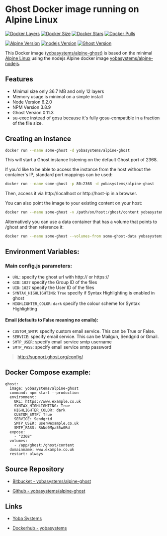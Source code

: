 # Ghost Docker image running on Alpine Linux

[![Docker Layers](https://img.shields.io/badge/docker%20layers-12-blue.svg?maxAge=2592000?style=flat-square)](https://hub.docker.com/r/yobasystems/alpine-ghost/) [![Docker Size](https://img.shields.io/badge/docker%20size-36.7%20MB-blue.svg?maxAge=2592000?style=flat-square)](https://hub.docker.com/r/yobasystems/alpine-ghost/) [![Docker Stars](https://img.shields.io/docker/stars/yobasystems/alpine-ghost.svg?maxAge=2592000?style=flat-square)](https://hub.docker.com/r/yobasystems/alpine-ghost/) [![Docker Pulls](https://img.shields.io/docker/pulls/yobasystems/alpine-ghost.svg?maxAge=2592000?style=flat-square)](https://hub.docker.com/r/yobasystems/alpine-ghost/)

[![Alpine Version](https://img.shields.io/badge/alpine%20version-v3.4-green.svg?maxAge=2592000?style=flat-square)](http://alpinelinux.org/) [![nodejs Version](https://img.shields.io/badge/nodejs%20version-v6.2.0-green.svg?maxAge=2592000?style=flat-square)](https://nodejs.org/en/) [![Ghost Version](https://img.shields.io/badge/Ghost%20version-v0.11.3-green.svg?maxAge=2592000?style=flat-square)](https://ghost.org/)



This Docker image [(yobasystems/alpine-ghost)](https://hub.docker.com/r/yobasystems/alpine-ghost/) is based on the minimal [Alpine Linux](http://alpinelinux.org/) using the nodejs Alpine docker image [yobasystems/alpine-nodejs](https://hub.docker.com/r/yobasystems/alpine-nodejs/).

## Features

  * Minimal size only 36.7 MB and only 12 layers
  * Memory usage is minimal on a simple install
  * Node Version 6.2.0
  * NPM Version 3.8.9
  * Ghost Version 0.11.3
  * su-exec instead of gosu because it's fully gosu-compatible in a fraction of the file size.

## Creating an instance

```bash
docker run --name some-ghost -d yobasystems/alpine-ghost
```

This will start a Ghost instance listening on the default Ghost port of 2368.

If you'd like to be able to access the instance from the host without the container's IP, standard port mappings can be used:

```bash
docker run --name some-ghost -p 80:2368 -d yobasystems/alpine-ghost
```

Then, access it via http://localhost or http://host-ip in a browser.

You can also point the image to your existing content on your host:

```bash
docker run --name some-ghost -v /path/on/host:/ghost/content yobasystems/alpine-ghost
```

Alternatively you can use a data container that has a volume that points to /ghost and then reference it:

```bash
docker run --name some-ghost --volumes-from some-ghost-data yobasystems/alpine-ghost
```

## Environment Variables:

### Main config.js parameters:
* `URL`: specify the ghost url with http:// or https://
* `GID`: `1027` specify the Group ID of the files
* `UID`: `1027` specify the User ID of the files
* `SYNTAX_HIGHLIGHTING`: `True` specify if Syntax Highlighting is enabled in ghost
* `HIGHLIGHTER_COLOR`: `dark` specify the colour scheme for Syntax Highlighting

#### Email (defaults to False meaning no emails):
* `CUSTOM_SMTP`: specify custom email service. This can be True or False.
* `SERVICE`: specify email service. This can be Mailgun, Sendgrid or Gmail.
* `SMTP_USER`: specify email service smtp username
* `SMTP_PASS`: specify email service smtp password

> http://support.ghost.org/config/

## Docker Compose example:

```yalm
ghost:
  image: yobasystems/alpine-ghost
  command: npm start --production
  environment:
    URL: https://www.example.co.uk
    SYNTAX_HIGHLIGHTING: True
    HIGHLIGHTER_COLOR: dark
    CUSTOM_SMTP: True
    SERVICE: Sendgrid
    SMTP_USER: user@example.co.uk
    SMTP_PASS: RANd0Mpa55w0Rd
  expose:
    - "2368"
  volumes:
    - /app/ghost:/ghost/content
  domainname: www.example.co.uk
  restart: always
```

## Source Repository

* [Bitbucket - yobasystems/alpine-ghost](https://bitbucket.org/yobasystems/alpine-ghost/)

* [Github - yobasystems/alpine-ghost](https://github.com/yobasystems/alpine-ghost)

## Links

* [Yoba Systems](https://www.yobasystems.co.uk/)

* [Dockerhub - yobasystems](https://hub.docker.com/u/yobasystems/)

